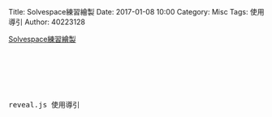 Title: Solvespace練習繪製
Date: 2017-01-08 10:00
Category: Misc
Tags: 使用導引
Author: 40223128

[Solvespace練習繪製](https://vimeo.com/199267277)

<!-- PELICAN_END_SUMMARY -->

<pre class="brush: python">






reveal.js 使用導引




